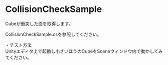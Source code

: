 # CollisionCheckSample

Cubeが衝突した面を取得します。  

CollisionCheckSample.csを参照してください。  
  
・テスト方法  
Unityエディタ上で起動し小さいほうのCubeをSceneウィンドウ内で動かしてみてください。
